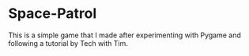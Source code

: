 # Space-Patrol
This is a simple game that I made after experimenting with Pygame and following a tutorial by Tech with Tim. 
